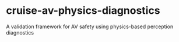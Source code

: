 # cruise-av-physics-diagnostics
A validation framework for AV safety using physics-based perception diagnostics
